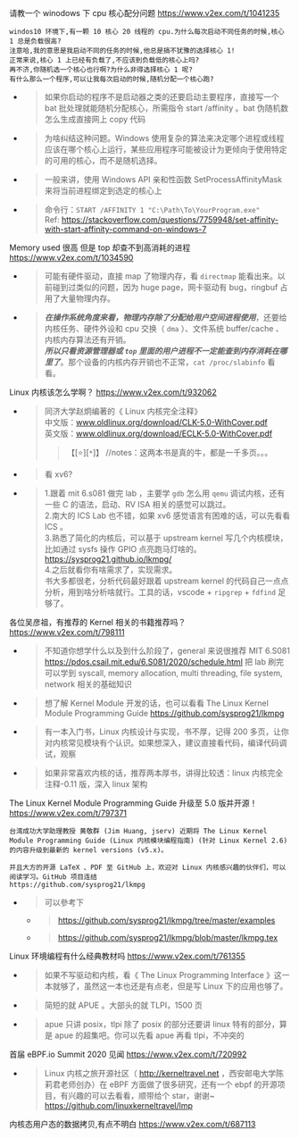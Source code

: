 
请教一个 winodows 下 cpu 核心配分问题 https://www.v2ex.com/t/1041235
```console
windos10 环境下,有一颗 10 核心 20 线程的 cpu.为什么每次启动不同任务的时候,核心 1 总是负载很高?
注意哈,我的意思是我启动不同的任务的时候,他总是搞不犹豫的选择核心 1!
正常来说,核心 1 上已经有负载了,不应该到负载低的核心上吗?
再不济,你随机选一个核心也行啊?为什么非得选择核心 1 呢?
有什么那么一个程序,可以让我每次启动的时候,随机分配一个核心跑?
```
- > 如果你启动的程序不是启动器之类的还要启动主要程序，直接写一个 bat 批处理就能随机分配核心，所需指令 start /affinity 。bat 伪随机数怎么生成直接网上 copy 代码
- > 为啥纠结这种问题。Windows 使用复杂的算法来决定哪个进程或线程应该在哪个核心上运行，某些应用程序可能被设计为更倾向于使用特定的可用的核心，而不是随机选择。
- > 一般来讲，使用 Windows API 亲和性函数 SetProcessAffinityMask 来将当前进程绑定到选定的核心上
- > 命令行：`START /AFFINITY 1 "C:\Path\To\YourProgram.exe"` <br> Ref: https://stackoverflow.com/questions/7759948/set-affinity-with-start-affinity-command-on-windows-7

Memory used 很高 但是 top 却查不到高消耗的进程 https://www.v2ex.com/t/1034590
- > 可能有硬件驱动，直接 map 了物理内存，看 `directmap` 能看出来。以前碰到过类似的问题，因为 huge page，网卡驱动有 bug，ringbuf 占用了大量物理内存。
- > ***在操作系统角度来看，物理内存除了分配给用户空间进程使用***，还要给内核任务、硬件外设和 cpu 交换（ `dma` ）、文件系统 buffer/cache 、内核内存算法还有开销。 <br> ***所以只看资源管理器或 `top` 里面的用户进程不一定能查到内存消耗在哪里了***。那个设备的内核内存开销也不正常，`cat /proc/slabinfo` 看看。

Linux 内核该怎么学啊？ https://www.v2ex.com/t/932062
- > 同济大学赵炯编著的《 Linux 内核完全注释》 <br> 中文版：www.oldlinux.org/download/CLK-5.0-WithCover.pdf <br> 英文版：www.oldlinux.org/download/ECLK-5.0-WithCover.pdf
  >> 【[:star:][`*`]】 //notes：这两本书是真的牛，都是一千多页。。。
- > 看 xv6?
- > 1.跟着 mit 6.s081 做完 lab ，主要学 `gdb` 怎么用 `qemu` 调试内核，还有一些 C 的语法，启动、RV ISA 相关的感觉可以跳过。 <br> 2.南大的 ICS Lab 也不错，如果 xv6 感觉语言有困难的话，可以先看看 ICS 。 <br> 3.熟悉了简化的内核后，可以基于 upstream kernel 写几个内核模块，比如通过 sysfs 操作 GPIO 点亮跑马灯啥的。 https://sysprog21.github.io/lkmpg/ <br> 4.之后就看你有啥需求了，实现需求。 <br> 书大多都很老，分析代码最好跟着 upstream kernel 的代码自己一点点分析，用到啥分析啥就行。工具的话，vscode + `ripgrep` + `fdfind` 足够了。

各位吴彦祖，有推荐的 Kernel 相关的书籍推荐吗？ https://www.v2ex.com/t/798111
- > 不知道你想学什么以及到什么阶段了，general 来说很推荐 MIT 6.S081 https://pdos.csail.mit.edu/6.S081/2020/schedule.html 把 lab 刷完可以学到 syscall, memory allocation, multi threading, file system, network 相关的基础知识
- > 想了解 Kernel Module 开发的话，也可以看看 The Linux Kernel Module Programming Guide https://github.com/sysprog21/lkmpg
- > 有一本入门书，Linux 内核设计与实现，书不厚，记得 200 多页，让你对内核常见模块有个认识。如果想深入，建议直接看代码，编译代码调试，观察
- > 如果非常喜欢内核的话，推荐两本厚书，讲得比较透：linux 内核完全注释-0.11 版，深入 linux 架构

The Linux Kernel Module Programming Guide 升级至 5.0 版并开源！ https://www.v2ex.com/t/797371
```console
台湾成功大学助理教授 黄敬群 (Jim Huang, jserv) 近期将 The Linux Kernel Module Programming Guide (Linux 内核模块编程指南) (针对 Linux Kernel 2.6) 
的内容升级到最新的 kernel versions (v5.x)。

并且大方的开源 LaTeX 、PDF 至 GitHub 上，欢迎对 Linux 内核感兴趣的伙伴们，可以阅读学习。GitHub 项目连结 
https://github.com/sysprog21/lkmpg
```
- > 可以參考下
  * > https://github.com/sysprog21/lkmpg/tree/master/examples
  * > https://github.com/sysprog21/lkmpg/blob/master/lkmpg.tex

Linux 环境编程有什么经典教材吗 https://www.v2ex.com/t/761355
- > 如果不写驱动和内核，看《 The Linux Programming Interface 》这一本就够了，虽然这一本也还是有点老，但是写 Linux 下的应用也够了。
- > 简短的就 APUE 。大部头的就 TLPI，1500 页
- > apue 只讲 posix，tlpi 除了 posix 的部分还要讲 linux 特有的部分，算是 apue 的超集吧。你可以先看 apue 再看 tlpi，不冲突的

首届 eBPF.io Summit 2020 见闻 https://www.v2ex.com/t/720992
- > Linux 内核之旅开源社区（ http://kerneltravel.net ，西安邮电大学陈莉君老师创办）在 eBPF 方面做了很多研究，还有一个 ebpf 的开源项目，有兴趣的可以去看看，顺带给个 star，谢谢~
<br> https://github.com/linuxkerneltravel/lmp

内核态用户态的数据拷贝,有点不明白 https://www.v2ex.com/t/687113
